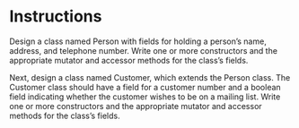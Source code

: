 # Instructions  

Design a class named Person with fields for holding a person’s name, address, and telephone number. Write one or more constructors and the appropriate mutator and accessor methods for the class’s fields.

Next, design a class named Customer, which extends the Person class. The Customer class should have a field for a customer number and a boolean field indicating whether the customer wishes to be on a mailing list. Write one or more constructors and the appropriate mutator and accessor methods for the class’s fields.